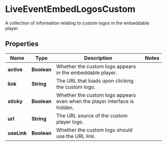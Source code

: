 

# LiveEventEmbedLogosCustom

A collection of information relating to custom logos in the embeddable player.

## Properties

| Name | Type | Description | Notes |
|------------ | ------------- | ------------- | -------------|
|**active** | **Boolean** | Whether the custom logo appears in the embeddable player. |  |
|**link** | **String** | The URL that loads upon clicking the custom logo. |  |
|**sticky** | **Boolean** | Whether the custom logo appears even when the player interface is hidden. |  |
|**url** | **String** | The URL source of the custom player logo. |  |
|**useLink** | **Boolean** | Whether the custom logo should use the URL link. |  |



